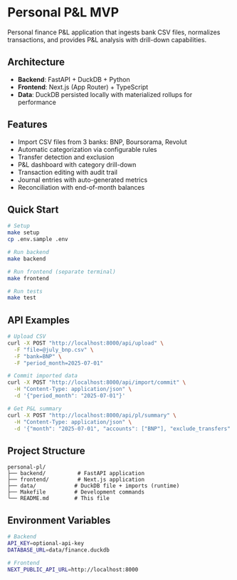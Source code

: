 # Personal P&L MVP

Personal finance P&L application that ingests bank CSV files, normalizes transactions, and provides P&L analysis with drill-down capabilities.

## Architecture

- **Backend**: FastAPI + DuckDB + Python
- **Frontend**: Next.js (App Router) + TypeScript
- **Data**: DuckDB persisted locally with materialized rollups for performance

## Features

- Import CSV files from 3 banks: BNP, Boursorama, Revolut
- Automatic categorization via configurable rules
- Transfer detection and exclusion
- P&L dashboard with category drill-down
- Transaction editing with audit trail
- Journal entries with auto-generated metrics
- Reconciliation with end-of-month balances

## Quick Start

```bash
# Setup
make setup
cp .env.sample .env

# Run backend
make backend

# Run frontend (separate terminal)
make frontend

# Run tests
make test
```

## API Examples

```bash
# Upload CSV
curl -X POST "http://localhost:8000/api/upload" \
  -F "file=@july_bnp.csv" \
  -F "bank=BNP" \
  -F "period_month=2025-07-01"

# Commit imported data
curl -X POST "http://localhost:8000/api/import/commit" \
  -H "Content-Type: application/json" \
  -d '{"period_month": "2025-07-01"}'

# Get P&L summary
curl -X POST "http://localhost:8000/api/pl/summary" \
  -H "Content-Type: application/json" \
  -d '{"month": "2025-07-01", "accounts": ["BNP"], "exclude_transfers": true}'
```

## Project Structure

```
personal-pl/
├── backend/          # FastAPI application
├── frontend/         # Next.js application  
├── data/            # DuckDB file + imports (runtime)
├── Makefile         # Development commands
└── README.md        # This file
```

## Environment Variables

```bash
# Backend
API_KEY=optional-api-key
DATABASE_URL=data/finance.duckdb

# Frontend
NEXT_PUBLIC_API_URL=http://localhost:8000
```